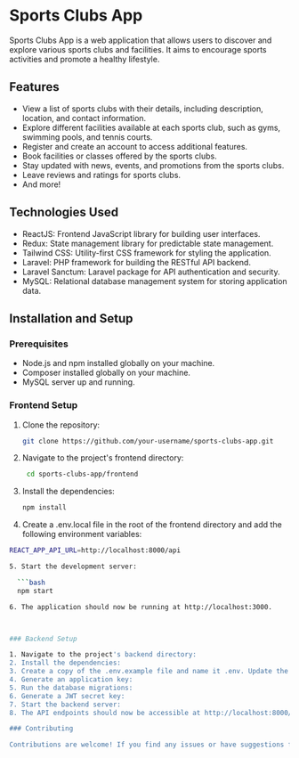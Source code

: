 # Sports Clubs App

Sports Clubs App is a web application that allows users to discover and explore various sports clubs and facilities. It aims to encourage sports activities and promote a healthy lifestyle.

## Features

- View a list of sports clubs with their details, including description, location, and contact information.
- Explore different facilities available at each sports club, such as gyms, swimming pools, and tennis courts.
- Register and create an account to access additional features.
- Book facilities or classes offered by the sports clubs.
- Stay updated with news, events, and promotions from the sports clubs.
- Leave reviews and ratings for sports clubs.
- And more!

## Technologies Used

- ReactJS: Frontend JavaScript library for building user interfaces.
- Redux: State management library for predictable state management.
- Tailwind CSS: Utility-first CSS framework for styling the application.
- Laravel: PHP framework for building the RESTful API backend.
- Laravel Sanctum: Laravel package for API authentication and security.
- MySQL: Relational database management system for storing application data.

## Installation and Setup

### Prerequisites

- Node.js and npm installed globally on your machine.
- Composer installed globally on your machine.
- MySQL server up and running.

### Frontend Setup

1. Clone the repository:

   ```bash
   git clone https://github.com/your-username/sports-clubs-app.git
   
2. Navigate to the project's frontend directory:

   ```bash
    cd sports-clubs-app/frontend

4. Install the dependencies:

   ```bash
   npm install

5. Create a .env.local file in the root of the frontend directory and add the following environment variables:

  ```bash
  REACT_APP_API_URL=http://localhost:8000/api

5. Start the development server:

    ```bash
    npm start

6. The application should now be running at http://localhost:3000.



### Backend Setup

1. Navigate to the project's backend directory:
2. Install the dependencies:
3. Create a copy of the .env.example file and name it .env. Update the database connection details in the .env file.
4. Generate an application key:
5. Run the database migrations:
6. Generate a JWT secret key:
7. Start the backend server:
8. The API endpoints should now be accessible at http://localhost:8000/api.

### Contributing

Contributions are welcome! If you find any issues or have suggestions for improvements, please feel free to submit a pull request or open an issue.





